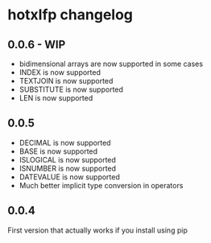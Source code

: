 # hotxlfp changelog

## 0.0.6 - WIP

* bidimensional arrays are now supported in some cases
* INDEX is now supported
* TEXTJOIN is now supported
* SUBSTITUTE is now supported
* LEN is now supported

## 0.0.5

* DECIMAL is now supported
* BASE is now supported
* ISLOGICAL is now supported
* ISNUMBER is now supported
* DATEVALUE is now supported
* Much better implicit type conversion in operators

## 0.0.4

First version that actually works if you install using pip
